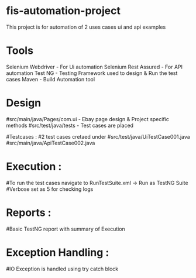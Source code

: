 # fis-automation-project
This project is for automation of 2 uses cases ui and api examples

# Tools
Selenium Webdriver - For Ui automation
Selenium Rest Assured  - For API automation
Test NG - Testing Framework used to design & Run the test cases
Maven - Build Automation tool

# Design
#src/main/java/Pages/com.ui - Ebay page design & Project specific methods
#src/test/java/tests - Test cases are placed

#Testcases :
#2 test cases cretaed under
#src/test/java/UiTestCase001.java
#src/main/java/ApiTestCase002.java

# Execution :
#To run the test cases navigate to  RunTestSuite.xml -> Run as TestNG Suite
#Verbose set as 5 for checking logs


# Reports :
#Basic TestNG report with summary of Execution

# Exception Handling :
#IO Exception is handled using try catch block




